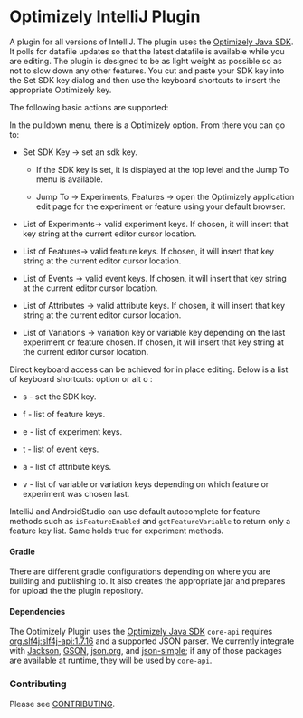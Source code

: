 Optimizely IntelliJ Plugin
==========================

A plugin for all versions of IntelliJ. 
The plugin uses the [Optimizely Java SDK](https://github.com/optimizely/java-sdk).  It polls for datafile updates so that the latest datafile is available while you are editing.  The plugin is designed to be as light weight as possible so as not to slow down any other features.  You cut and paste your SDK key into the Set SDK key dialog and then use the keyboard shortcuts to insert the appropriate Optimizely key.

The following basic actions are supported:

In the pulldown menu, there is a Optimizely option.  From there you can go to:

* Set SDK Key -> set an sdk key.

    * If the SDK key is set, it is displayed at the top level and the Jump To menu is available.

    * Jump To -> Experiments, Features -> open the Optimizely application edit page for the experiment or feature using your default browser.

* List of Experiments-> valid experiment keys. If chosen, it will insert that key string at the current editor cursor location.

* List of Features-> valid feature keys. If chosen, it will insert that key string at the current editor cursor location.

* List of Events -> valid event keys. If chosen, it will insert that key string at the current editor cursor location.

* List of Attributes -> valid attribute keys. If chosen, it will insert that key string at the current editor cursor location.

* List of Variations -> variation key or variable key depending on the last experiment or feature chosen. If chosen, it will insert that key string at the current editor cursor location.


Direct keyboard access can be achieved for in place editing.  Below is a list of keyboard shortcuts:
option or alt o :

* s - set the SDK key.

* f - list of feature keys.

* e - list of experiment keys.

* t - list of event keys.

* a - list of attribute keys.

* v - list of variable or variation keys depending on which feature or experiment was chosen last.

IntelliJ and AndroidStudio can use default autocomplete for feature methods such as `isFeatureEnabled` and `getFeatureVariable` to return only a feature key list. Same holds true for experiment methods.

#### Gradle

There are different gradle configurations depending on where you are building and publishing to.  It also creates the appropriate jar and prepares for upload the the plugin repository.

#### Dependencies
The Optimizely Plugin uses the [Optimizely Java SDK](https://github.com/optimizely/java-sdk)
`core-api` requires [org.slf4j:slf4j-api:1.7.16](https://mvnrepository.com/artifact/org.slf4j/slf4j-api/1.7.16) and a supported JSON parser. 
We currently integrate with [Jackson](https://github.com/FasterXML/jackson), [GSON](https://github.com/google/gson), [json.org](http://www.json.org),
and [json-simple](https://code.google.com/archive/p/json-simple); if any of those packages are available at runtime, they will be used by `core-api`.

### Contributing

Please see [CONTRIBUTING](CONTRIBUTING.md).
